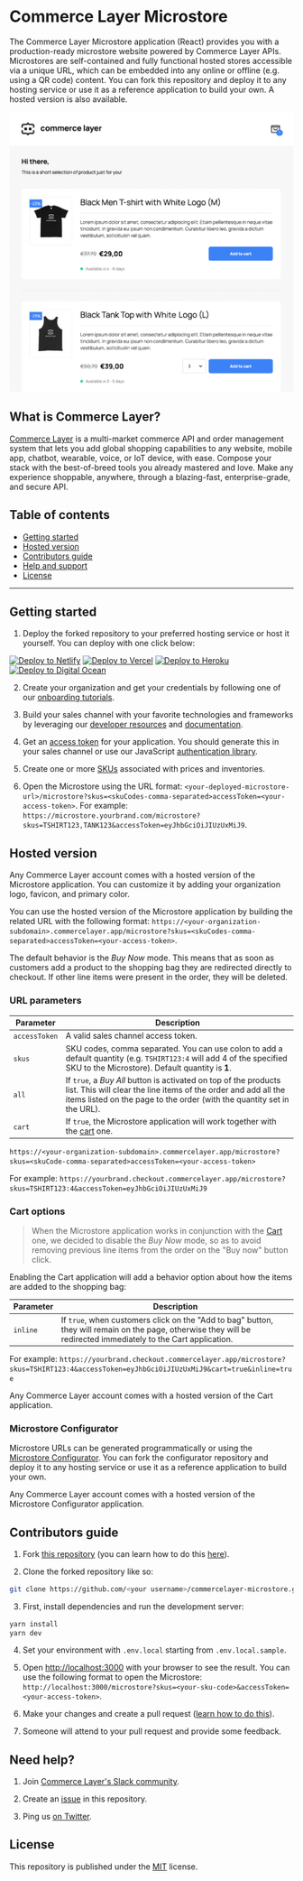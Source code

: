 # Commerce Layer Microstore

The Commerce Layer Microstore application (React) provides you with a production-ready microstore website powered by Commerce Layer APIs. Microstores are self-contained and fully functional hosted stores accessible via a unique URL, which can be embedded into any online or offline (e.g. using a QR code) content. You can fork this repository and deploy it to any hosting service or use it as a reference application to build your own. A hosted version is also available.

![Commerce Layer React Microstore demo](./public/demo.png)

## What is Commerce Layer?

[Commerce Layer](https://commercelayer.io) is a multi-market commerce API and order management system that lets you add global shopping capabilities to any website, mobile app, chatbot, wearable, voice, or IoT device, with ease. Compose your stack with the best-of-breed tools you already mastered and love. Make any experience shoppable, anywhere, through a blazing-fast, enterprise-grade, and secure API.

## Table of contents

- [Getting started](#getting-started)
- [Hosted version](#hosted-version)
- [Contributors guide](#contributors-guide)
- [Help and support](#need-help)
- [License](#license)

---

## Getting started

1. Deploy the forked repository to your preferred hosting service or host it yourself. You can deploy with one click below:

[<img src="https://www.netlify.com/img/deploy/button.svg" alt="Deploy to Netlify" height="35">](https://app.netlify.com/start/deploy?repository=https://github.com/commercelayer/commercelayer-microstore) [<img src="https://vercel.com/button" alt="Deploy to Vercel" height="35">](https://vercel.com/new/clone?repository-url=https://github.com/commercelayer/commercelayer-microstore) [<img src="https://www.herokucdn.com/deploy/button.svg" alt="Deploy to Heroku" height="35">](https://heroku.com/deploy?template=https://github.com/commercelayer/commercelayer-microstore) [<img src="https://www.deploytodo.com/do-btn-blue.svg" alt="Deploy to Digital Ocean" height="35">](https://cloud.digitalocean.com/apps/new?repo=https://github.com/commercelayer/commercelayer-microstore/tree/master)

2. Create your organization and get your credentials by following one of our [onboarding tutorials](https://docs.commercelayer.io/developers/welcome).

3. Build your sales channel with your favorite technologies and frameworks by leveraging our [developer resources](https://commercelayer.io/developers) and [documentation](https://docs.commercelayer.io/api).

4. Get an [access token](https://docs.commercelayer.io/api/authentication) for your application. You should generate this in your sales channel or use our JavaScript [authentication library](https://github.com/commercelayer/commercelayer-js-auth).

5. Create one or more [SKUs](https://commercelayer.io/docs/data-model/skus) associated with prices and inventories.

6. Open the Microstore using the URL format: `<your-deployed-microstore-url>/microstore?skus=<skuCodes-comma-separated>accessToken=<your-access-token>`. For example: `https://microstore.yourbrand.com/microstore?skus=TSHIRT123,TANK123&accessToken=eyJhbGciOiJIUzUxMiJ9`.

## Hosted version

Any Commerce Layer account comes with a hosted version of the Microstore application. You can customize it by adding your organization logo, favicon, and primary color.

You can use the hosted version of the Microstore application by building the related URL with the following format: `https://<your-organization-subdomain>.commercelayer.app/microstore?skus=<skuCodes-comma-separated>accessToken=<your-access-token>`.

The default behavior is the _Buy Now_ mode. This means that as soon as customers add a product to the shopping bag they are redirected directly to checkout. If other line items were present in the order, they will be deleted.

### URL parameters

| Parameter     | Description                                                                                                                                                                                                   |
| ------------- | ------------------------------------------------------------------------------------------------------------------------------------------------------------------------------------------------------------- |
| `accessToken` | A valid sales channel access token.                                                                                                                                                                           |
| `skus`        | SKU codes, comma separated. You can use colon to add a default quantity (e.g. `TSHIRT123:4` will add 4 of the specified SKU to the Microstore). Default quantity is **1**.                                    |
| `all`         | If `true`, a _Buy All_ button is activated on top of the products list. This will clear the line items of the order and add all the items listed on the page to the order (with the quantity set in the URL). |
| `cart`        | If `true`, the Microstore application will work together with the [cart](https://github.com/commercelayer/commercelayer-cart) one.                                                                            |

`https://<your-organization-subdomain>.commercelayer.app/microstore?skus=<skuCode-comma-separated>accessToken=<your-access-token>`

For example: `https://yourbrand.checkout.commercelayer.app/microstore?skus=TSHIRT123:4&accessToken=eyJhbGciOiJIUzUxMiJ9`

### Cart options

> When the Microstore application works in conjunction with the [Cart](https://github.com/commercelayer/commercelayer-cart) one, we decided to disable the _Buy Now_ mode, so as to avoid removing previous line items from the order on the "Buy now" button click.

Enabling the Cart application will add a behavior option about how the items are added to the shopping bag:

| Parameter | Description                                                                                                                                          |
| --------- | ---------------------------------------------------------------------------------------------------------------------------------------------------- |
| `inline`  | If `true`, when customers click on the "Add to bag" button, they will remain on the page, otherwise they will be redirected immediately to the Cart application. |

For example: `https://yourbrand.checkout.commercelayer.app/microstore?skus=TSHIRT123:4&accessToken=eyJhbGciOiJIUzUxMiJ9&cart=true&inline=true`

Any Commerce Layer account comes with a hosted version of the Cart application.

### Microstore Configurator

Microstore URLs can be generated programmatically or using the [Microstore Configurator](https://github.com/commercelayer/commercelayer-microstore-configurator). You can fork the configurator repository and deploy it to any hosting service or use it as a reference application to build your own.

Any Commerce Layer account comes with a hosted version of the Microstore Configurator application. 

## Contributors guide

1. Fork [this repository](https://github.com/commercelayer/commercelayer-microstore) (you can learn how to do this [here](https://help.github.com/articles/fork-a-repo)).

2. Clone the forked repository like so:

```bash
git clone https://github.com/<your username>/commercelayer-microstore.git && cd commercelayer-microstore
```

3. First, install dependencies and run the development server:

```
yarn install
yarn dev
```

4. Set your environment with `.env.local` starting from `.env.local.sample`.

5. Open [http://localhost:3000](http://localhost:3000) with your browser to see the result. You can use the following format to open the Microstore: `http://localhost:3000/microstore?skus=<your-sku-code>&accessToken=<your-access-token>`.

6. Make your changes and create a pull request ([learn how to do this](https://docs.github.com/en/github/collaborating-with-issues-and-pull-requests/creating-a-pull-request)).

7. Someone will attend to your pull request and provide some feedback.

## Need help?

1. Join [Commerce Layer's Slack community](https://slack.commercelayer.app).

2. Create an [issue](https://github.com/commercelayer/commercelayer-microstore/issues) in this repository.

3. Ping us [on Twitter](https://twitter.com/commercelayer).

## License

This repository is published under the [MIT](LICENSE) license.
